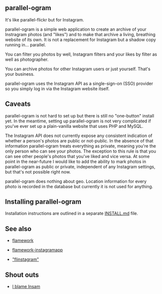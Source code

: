 parallel-ogram
--

It's like parallel-flickr but for Instagram.

parallel-ogram is a simple web application to create an archive of your
Instragram photos (and "likes") and to make that archive a living, breathing
website of its own. It is not a replacement for Instagram but a shadow copy
running in... parallel.

You can filter you photos by well, Instagram filters and your likes by filter as
well as photographer.

You can archive photos for other Instagram users or just yourself. That's your
business.

parallel-ogram uses the Instagram API as a single-sign-on (SSO) provider so you
simply log in via the Instagram website itself.

Caveats
--

parallel-ogram is not hard to set up but there is still no "one-button" install
yet. In the meantime, setting up parallel-ogram is not very complicated if you've
ever set up a plain-vanilla website that uses PHP and MySQL.

The Instagram API does not currently expose any consistent indication of whether
a person's photos are public or not-public. In the absence of that information
parallel-ogram treats everything as private, meaning you're the only person who can see your photos. The exception to this
rule is that you can see other people's photos that you've liked and vice
versa. At some point in the near-future I would like to add the ability to mark
photos 
in parallel-ogram as public or private, independent of any Instagram settings,
but that's not possible right now.

parallel-ogram does nothing about geo. Location information for every photo is
recorded in the database but currently 
it is not used for anything.

Installing parallel-ogram
--

Installation instructions are outlined in a separate [INSTALL.md](INSTALL.md) file.

See also
--

* [flamework](https://github.com/straup/flamework)

* [flamework-instagramapp](https://github.com/straup/flamework-instagramapp)

* ["flinstagram"](https://gist.github.com/1926097)

Shout outs
--

* [I blame Insam](https://github.com/tominsam/instabackup)
